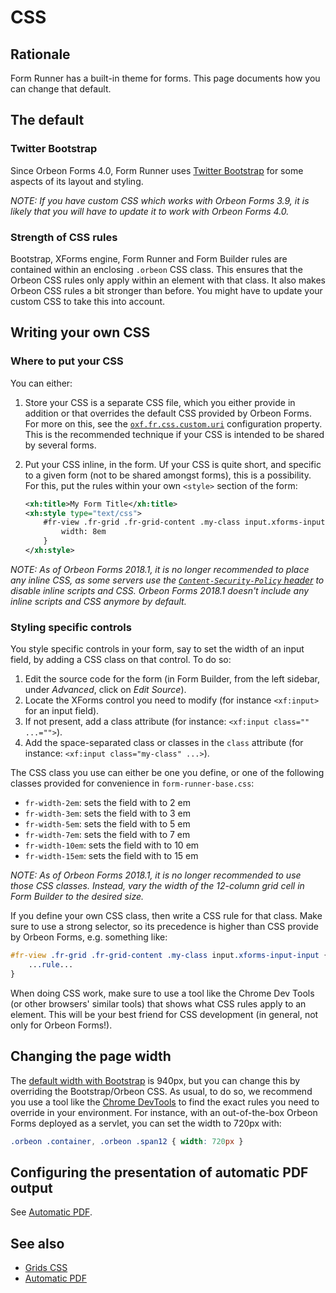 # CSS

## Rationale

Form Runner has a built-in theme for forms. This page documents how you can change that default.

## The default

### Twitter Bootstrap

Since Orbeon Forms 4.0, Form Runner uses [Twitter Bootstrap][1] for some aspects of its layout and styling.

_NOTE: If you have custom CSS which works with Orbeon Forms 3.9, it is likely that you will have to update it to work with Orbeon Forms 4.0._

### Strength of CSS rules

Bootstrap, XForms engine, Form Runner and Form Builder rules are contained within an enclosing `.orbeon` CSS class. This ensures that the Orbeon CSS rules only apply within an element with that class. It also makes Orbeon CSS rules a bit stronger than before. You might have to update your custom CSS to take this into account.

## Writing your own CSS

### Where to put your CSS

You can either:

1. Store your CSS is a separate CSS file, which you either provide in addition or that overrides the default CSS provided by Orbeon Forms. For more on this, see the [`oxf.fr.css.custom.uri`][2] configuration property. This is the recommended technique if your CSS is intended to be shared by several forms.

2. Put your CSS inline, in the form. Uf your CSS is quite short, and specific to a given form (not to be shared amongst forms), this is a possibility. For this, put the rules within your own `<style>` section of the form:
    ```xml
    <xh:title>My Form Title</xh:title>
    <xh:style type="text/css">
        #fr-view .fr-grid .fr-grid-content .my-class input.xforms-input-input {
            width: 8em
        }
    </xh:style>
    ```
    
_NOTE: As of Orbeon Forms 2018.1, it is no longer recommended to place any inline CSS, as some servers use the [`Content-Security-Policy` header](https://en.wikipedia.org/wiki/Content_Security_Policy) to disable inline scripts and CSS. Orbeon Forms 2018.1 doesn't include any inline scripts and CSS anymore by default._

### Styling specific controls

You style specific controls in your form, say to set the width of an input field, by adding a CSS class on that control. To do so:

1. Edit the source code for the form (in Form Builder, from the left sidebar, under _Advanced_, click on _Edit Source_).
2. Locate the XForms control you need to modify (for instance `<xf:input>` for an input field).
3. If not present, add a class attribute (for instance: `<xf:input class="" ...="">`).
4. Add the space-separated class or classes in the `class` attribute (for instance: `<xf:input class="my-class" ...>`).

The CSS class you use can either be one you define, or one of the following classes provided for convenience in `form-runner-base.css`:

- `fr-width-2em`: sets the field with to 2 em
- `fr-width-3em`: sets the field with to 3 em
- `fr-width-5em`: sets the field with to 5 em
- `fr-width-7em`: sets the field with to 7 em
- `fr-width-10em`: sets the field with to 10 em
- `fr-width-15em`: sets the field with to 15 em

_NOTE: As of Orbeon Forms 2018.1, it is no longer recommended to use those CSS classes. Instead, vary the width of the 12-column grid cell in Form Builder to the desired size._

If you define your own CSS class, then write a CSS rule for that class. Make sure to use a strong selector, so its precedence is higher than CSS provide by Orbeon Forms, e.g. something like:

```css
#fr-view .fr-grid .fr-grid-content .my-class input.xforms-input-input {
    ...rule...
}
```

When doing CSS work, make sure to use a tool like the Chrome Dev Tools (or other browsers' similar tools) that shows what CSS rules apply to an element. This will be your best friend for CSS development (in general, not only for Orbeon Forms!).

## Changing the page width

The [default width with Bootstrap][4] is 940px, but you can change this by overriding the Bootstrap/Orbeon CSS. As usual, to do so, we recommend you use a tool like the [Chrome DevTools][5] to find the exact rules you need to override in your environment. For instance, with an out-of-the-box Orbeon Forms deployed as a servlet, you can set the width to 720px with:

```css
.orbeon .container, .orbeon .span12 { width: 720px }
```

## Configuring the presentation of automatic PDF output

See [Automatic PDF](automatic-pdf.md).

## See also

- [Grids CSS](grids.md)
- [Automatic PDF](automatic-pdf.md)

[1]: http://getbootstrap.com/2.3.2/
[2]: ../../configuration/properties/form-runner.md#adding-your-own-css
[4]: http://getbootstrap.com/2.3.2/scaffolding.html
[5]: https://developer.chrome.com/devtools
